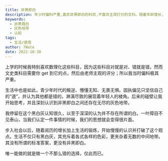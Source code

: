 ```yaml
---
title: 非黑即白
description: 年少时偏科严重,喜欢非黑即白的科目,不喜欢主观打分的文科。随着年龄增长,逐渐认识到生活不是非黑即白,而是充满灰色地带。认知的转变让我明白世事复杂,不存在标准答案,只能做一个不那么错的选择。
keywords:
  - 非黑既白
  - 灰色地带
  - 认知
tags:
  - 生活/感悟
author: 7Wate
date: 2022-10-30
---
```


上学的时候我特别喜欢数理化这些科目，因为这些科目对就是对、错就是错，然而文史类科目需要你 get 到它的点，然后由老师主观的评分；所以我当时偏科极其严重。

生活中也是如此，青少年时代的叛逆、懵懂无知、无畏无惧。固执偏见只坚信自己的“道”，并认为其他都是错的，淋漓尽致的展现着年轻人的棱角。后来的碰壁让我开始思考，并且深刻认识到非黑即白之间还存在无尽的灰色地带。

我停留在这个黑白灰认知很久，以至于深深的认为并不存在所谓的白。一叶障目不见泰山，当我们认定一件事情的时候，我们的思想就会变得很片面。

步入社会以后，随着阅历的增长加上生活的锻炼，开始慢慢的认识并打破了这个观点。生活不仅只有黑白灰，其充斥着各式各样的色彩，更夹杂着无数的中间地带。其没有所谓的标准答案，更没有非黑即白。

唯一能做的就是做一个不那么错的选择，仅此而已。
